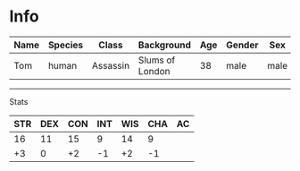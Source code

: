
# Info

| Name | Species | Class    | Background      | Age | Gender | Sex  |
| ---- | ------- | -------- | --------------- | --- | ------ | ---- |
| Tom  | human   | Assassin | Slums of London | 38  | male   | male |

---  
Stats

| STR | DEX | CON | INT | WIS | CHA | AC  |
| --- | --- | --- | --- | --- | --- | --- |
| 16  | 11  | 15  | 9   | 14  | 9   |     |
| +3  | 0   | +2  | -1  | +2  | -1  |     |
